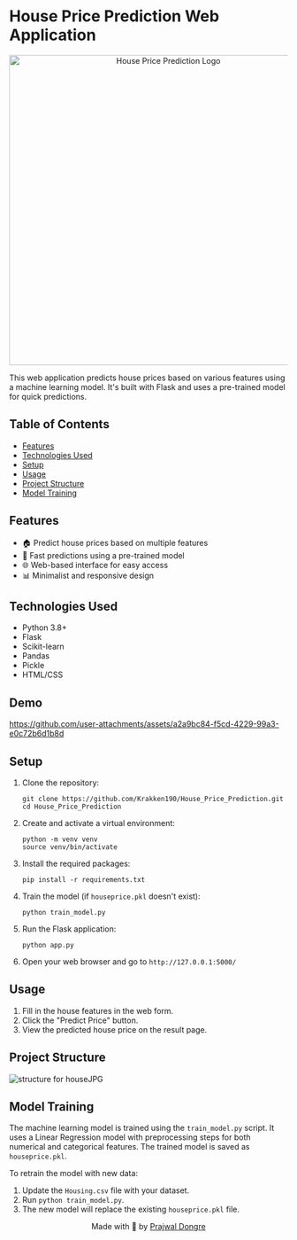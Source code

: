 # House Price Prediction Web Application

<p align="center">
  <img src="https://img.freepik.com/free-vector/hand-drawn-rising-house-prices-illustration_23-2150801646.jpg" alt="House Price Prediction Logo" width="560"/>
</p>

This web application predicts house prices based on various features using a machine learning model. It's built with Flask and uses a pre-trained model for quick predictions.

## Table of Contents

- [Features](#features)
- [Technologies Used](#technologies-used)
- [Setup](#setup)
- [Usage](#usage)
- [Project Structure](#project-structure)
- [Model Training](#model-training)

## Features

- 🏠 Predict house prices based on multiple features
- 🚀 Fast predictions using a pre-trained model
- 🌐 Web-based interface for easy access
- 📊 Minimalist and responsive design

## Technologies Used

- Python 3.8+
- Flask
- Scikit-learn
- Pandas
- Pickle
- HTML/CSS

## Demo

https://github.com/user-attachments/assets/a2a9bc84-f5cd-4229-99a3-e0c72b6d1b8d

## Setup

1. Clone the repository:
   ```
   git clone https://github.com/Krakken190/House_Price_Prediction.git
   cd House_Price_Prediction
   ```
2. Create and activate a virtual environment:
   ```
   python -m venv venv
   source venv/bin/activate 
   ```
3. Install the required packages:
   ```
   pip install -r requirements.txt
   ```
4. Train the model (if `houseprice.pkl` doesn't exist):
   ```
   python train_model.py
   ```
5. Run the Flask application:
   ```
   python app.py
   ```
6. Open your web browser and go to `http://127.0.0.1:5000/`

## Usage

1. Fill in the house features in the web form.
2. Click the "Predict Price" button.
3. View the predicted house price on the result page.

## Project Structure

![structure for houseJPG](https://github.com/user-attachments/assets/bcf92056-c9da-4f12-8e9e-37a8eadcdb8d)


## Model Training

The machine learning model is trained using the `train_model.py` script. It uses a Linear Regression model with preprocessing steps for both numerical and categorical features. The trained model is saved as `houseprice.pkl`.

To retrain the model with new data:

1. Update the `Housing.csv` file with your dataset.
2. Run `python train_model.py`.
3. The new model will replace the existing `houseprice.pkl` file.

<p align="center">
  Made with 💫 by <a href="https://github.com/Krakken190">Prajwal Dongre</a>
</p>


   


   
   
